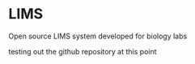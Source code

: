 # LIMS
Open source LIMS system developed for biology labs

testing out the github repository at this point
